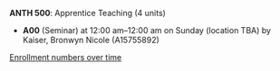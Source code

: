**ANTH 500**: Apprentice Teaching (4 units)

- **A00** (Seminar) at 12:00 am–12:00 am on Sunday (location TBA) by Kaiser, Bronwyn Nicole (A15755892)

[Enrollment numbers over time](./ANTH500.tsv)
